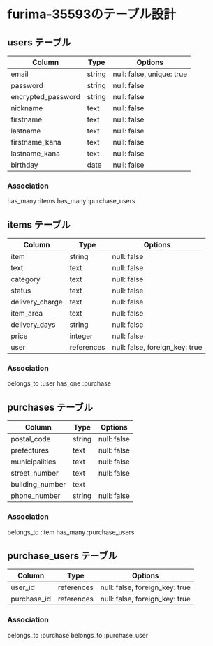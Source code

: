 # furima-35593のテーブル設計

## users テーブル
| Column             | Type   | Options                  |
| ------------------ | ------ | ------------------------ |
| email              | string | null: false, unique: true|
| password           | string | null: false              |
| encrypted_password | string | null: false              |
| nickname           | text   | null: false              |
| firstname          | text   | null: false              |
| lastname           | text   | null: false              |
| firstname_kana     | text   | null: false              |
| lastname_kana      | text   | null: false              |
| birthday           | date   | null: false              |

### Association
has_many :items
has_many :purchase_users


## items テーブル
| Column          | Type       | Options                        |
| --------------- | ---------- | ------------------------------ |
| item            | string     | null: false                    |
| text            | text       | null: false                    |
| category        | text       | null: false                    |
| status          | text       | null: false                    |
| delivery_charge | text       | null: false                    |
| item_area       | text       | null: false                    |
| delivery_days   | string     | null: false                    |
| price           | integer    | null: false                    |
| user            | references | null: false, foreign_key: true |

### Association
belongs_to :user
has_one :purchase


##  purchases テーブル

| Column          | Type       | Options                        |
| --------------- | ---------- | ------------------------------ |
| postal_code     | string     | null: false                    |
| prefectures     | text       | null: false                    |
| municipalities  | text       | null: false                    |
| street_number   | text       | null: false                    |
| building_number | text       |                                |
| phone_number    | string     | null: false                    |

### Association
belongs_to :item
has_many :purchase_users


##  purchase_users テーブル

| Column          | Type       | Options                        |
| --------------- | ---------- | ------------------------------ |
| user_id         | references | null: false, foreign_key: true |
| purchase_id     | references | null: false, foreign_key: true |

### Association
belongs_to :purchase
belongs_to :purchase_user
